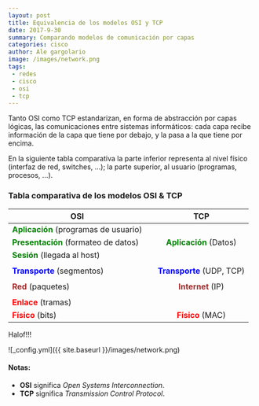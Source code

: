 ```yaml
---
layout: post
title: Equivalencia de los modelos OSI y TCP
date: 2017-9-30
summary: Comparando modelos de comunicación por capas
categories: cisco 
author: Ale gargolario
image: /images/network.png
tags:
 - redes
 - cisco
 - osi
 - tcp
---
```



Tanto OSI como TCP estandarizan, en forma de abstracción por capas lógicas, las comunicaciones entre sistemas informáticos: cada capa recibe
información de la capa que tiene por debajo, y la pasa a la que tiene por encima.

En la siguiente tabla comparativa la parte inferior representa al nivel físico (interfaz de red, switches, ...); la parte superior, al usuario
(programas, procesos, ...).


### Tabla comparativa de los modelos OSI & TCP

| **OSI**							          |       |**TCP**						       |
| ----------------------------------------------------- 	          | :----: |:---------------------:				       |
| <span style="color:green">**Aplicación**</span> (programas de usuario)  |						         	       |
| <span style="color:green">**Presentación**</span> (formateo de datos)   |  |<span style="color:green">**Aplicación**</span> (Datos)          |
| <span style="color:green">**Sesión**</span> (llegada al host)  	  |               	  			    	       	       |
|                                    	     				  |                       				       	       |
| <span style="color:blue">**Transporte**</span> (segmentos)		  |  |<span style="color:blue">**Transporte**</span> (UDP, TCP)        |
|                                    					  |                       			   	       	       |
| <span style="color:brown">**Red**</span> (paquetes)                  	  |  |<span style="color:brown">**Internet**</span> (IP)	       |
| 		  		     					  |                       			      	       	       |
| <span style="color:red">**Enlace**</span> (tramas)		          |			     				       	       |
| <span style="color:red">**Físico**</span> (bits)       		  |  |<span style="color:red">**Físico**</span> (MAC)   	       | 



Halof!!!


![_config.yml]({{ site.baseurl }}/images/network.png)

#### Notas:
+ **OSI** significa *Open Systems Interconnection*.
+ **TCP** significa *Transmission Control Protocol*.




